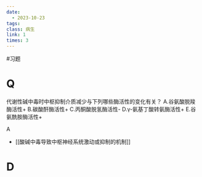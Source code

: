 ```yaml
---
date:
  - 2023-10-23
tags:
class: 病生
link: 1
times: 3
--- 
```


#习题


# Q
代谢性碱中毒时中枢抑制介质减少与下列哪些酶活性的变化有关？
A.谷氨酸脱羧酶活性+
B.碳酸酐酶活性+
C.丙酮酸脱氢酶活性-
D.γ-氨基丁酸转氨酶活性+
E.谷氨酰胺酶活性+



A




- [[酸碱中毒导致中枢神经系统激动或抑制的机制]]

# D